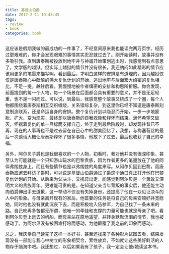 ```yaml
---
title: 基督山伯爵
date: 2017-2-11 19:43:45
tags: 
- review
- book
categories: book
---
```


这应该是假期我做的最成功的一件事了，不经意间原来我也能读完两万页字。经历过更艰难的，你才会发现艰难的事情其实忍忍就过去了。刚开始读时，故事并没有多吸引我。直到唐泰斯被投放到地牢并与神甫开始策划逃出时，我感觉到有点意思了，文学版的越狱。但实际上越狱的情节并没有很长，我还纳闷如此精彩的情节应该用更多的笔墨来描写啊。看到最后，才明白这样的安排是有道理的，因为越狱仅仅是唐泰斯心中酝酿的伟大复仇计划的开始，逃出地牢与后面宏大缜密的复仇相比，不足一提。越往后看，我慢慢地被作者缜密的安排和构思所折服。你会发现，前面提到的每一个人物，每一个场景在后面都会具有重要的意义，并不是无足轻重，也不是一闪而过。可以说，到最后，我感觉整个故事又绕成了一个圈，每个人物都围绕着唐泰斯相互交织缠绕，关系错综复杂，到这里你已经不知道是唐泰斯刻意制造联系，还是命运自身的安排。整个复仇计划以隐忍而开始，一步一步地膨胀、扩大、变为现实，最终却以唐泰斯的自我救赎和释怀而结束。满怀希望又破灭，怀揣着复仇的单一目标而支撑自己，终于走到最后阶段时，却发现往昔已不再，现在的人事再也不是过去留在自己心中的甜美回忆了，我想，与梅塞苔丝的最后一次谈话大概让唐泰斯释怀了很多事情，他放下了过去，最后也收获了自己的幸福。

另外，阿尔贝子爵也是我很喜欢的一个人物，初看时，我对他并没有很深印象，甚至认为可能就是一个只知游山玩水的巴黎贵族，因为作者更多的笔墨放在了他的同伴弗朗兹身上，而且有些情节也是以弗朗兹的角度来写。从阿尔贝回到巴黎，而唐泰斯应邀去拜访子爵时，可以说是基督山伯爵通过子爵这个通口真正打开他在巴黎复仇计划的开始。从后来为父决斗，又携母出走，能感觉到阿尔贝是一个勇敢又深明大义的贵族青年。更难能可贵的是，在知道父亲当年背叛的事实后，他还能主动向伯爵伸出手去道歉，这一举动不仅没有失掉身份，还提高了他在一众见证决斗的人中的形象。与母亲离开现有的家后，他首要的任务是将自己的母亲安顿好并宽慰她，同时他也没有就此沉丧下去，而是积极地入伍参军，为自己找了一条未来的路。自己吃再多苦都无所谓，他唯一的牵挂和支撑的力量可能也就是母亲了吧。看到阿尔贝登上远去的帆船，而母亲站在原地遥望，并转身默默流泪的情节，我也被感动了。为阿尔贝没有被困难打垮而感动，为他颠覆了我之前的印象而感动。

总之，我庆幸自己读完了这样一本好书，甚至还找来了各种影片试图去看，结果发现没有一部能与我心中树立的形象相契合，索性放弃，不如就让这些美好鲜活的人物存于脑海中吧。我还想过，以后如果我有了孩子，我一定会让他/她读这本书。
